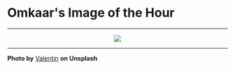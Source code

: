 # Omkaar's Image of the Hour

---

<div align="center">

<a href="https://unsplash.com/photos/a-polar-bear-swims-gracefully-underwater-YGMuJeLFvXo">
  <img src="https://images.unsplash.com/photo-1751831106604-d848ef0e007d?crop=entropy&cs=tinysrgb&fit=max&fm=jpg&ixid=M3w3NjA2Nzh8MHwxfHJhbmRvbXx8fHx8fHx8fDE3NTMxMjQ0MDB8&ixlib=rb-4.1.0&q=80&w=1080" style="max-width:100%; height:auto;">
</a>



</div>

---

**Photo by** [Valentin](https://unsplash.com/@omikron) **on Unsplash**
